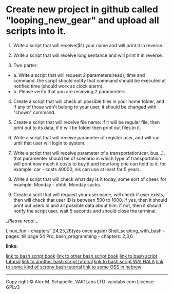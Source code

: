 # Create new project in github called "looping_new_gear" and upload all scripts into it.

1. Write a script that will receive($1) your name and will print it in reverse.

2. Write a script that will receive long sentance and will print it in reverse.

3. Two parter:

- a. Write a script that will request 2 parameters(read), time and command. the  script should notify that command should be executed at notified time (should work as clock alarm).
- b. Please verify that you are recieving 2 paramenters

4. Create a script that will check all possible files in your home folder, and if any of those won't belong to your user, it should be changed with "chown" command.

5. Create a script that will receive file name: if it will be regular file, then print out to its data, if it will be folder then print out files in it.

6. Write a script that will receive parameter of register user, and will run until that user will login to system.

7. Write a script that will receive parameter of a transportation(car, bus...), that paramenter should be of scenario in which type of transportation will print how much it costs to buy it and how long one can hold to it. for example: car - costs 40000, nis can use at least for 5 years.

8. Write a script that will check what day is it today, some sort of cheer. for example: Monday - ohhh, Monday sucks.

9. Create a scrit that will request your user name, will check if user exists, then will check that user ID is between 500 to 1000. if yes, then it should print out users Id and all possible data about him. if not, then it should notify  the script user, wait 5 seconds and should close the terminal.

*_Please read: _*

Linux_fun - chapters" 24,25,26(yes once again)
Shell_scrpting_with_bash - pages: till page 54
Pro_bash_programming - chapters:  2,3,6

**links:**

[link to bash script book](http://www.freeos.com/guides/lsst/)
[link to other bash script book](https://en.wikibooks.org/wiki/Bash_Shell_Scripting)
[link to bash script tutorial](https://ryanstutorials.net/bash-scripting-tutorial/bash-script.php)
[link to another bash script tutorial](https://bash.cyberciti.biz/guide/Main_Page)
[link to bash script WALHALA](http://wiki.bash-hackers.org/)
[link to some kind of scrony bash tutorial](https://arachnoid.com/linux/shell_programming.html)
[link to some OSS in hebrew](https://lifelongstudent.io/pages/open-source/)

---

Copy right © Alex M. Schapelle, VAIOLabs LTD.  vaiolabs.com License: GPLv3